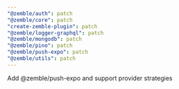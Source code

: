 ```yaml
---
"@zemble/auth": patch
"@zemble/core": patch
"create-zemble-plugin": patch
"@zemble/logger-graphql": patch
"@zemble/mongodb": patch
"@zemble/pino": patch
"@zemble/push-expo": patch
"@zemble/utils": patch
---
```


Add @zemble/push-expo and support provider strategies
